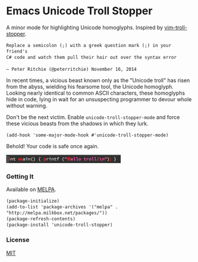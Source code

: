 # Emacs Unicode Troll Stopper

A minor mode for highlighting Unicode homoglyphs. Inspired by [vim-troll-stopper](https://github.com/vim-utils/vim-troll-stopper).

```
Replace a semicolon (;) with a greek question mark (;) in your friend's
C# code and watch them pull their hair out over the syntax error

— Peter Ritchie (@peterritchie) November 16, 2014
```

In recent times, a vicious beast known only as the "Unicode troll" has risen
from the abyss, wielding his fearsome tool, the Unicode homoglyph. Looking
nearly identical to common ASCII characters, these homoglyphs hide in code,
lying in wait for an unsuspecting programmer to devour whole without warning.

Don't be the next victim. Enable `unicode-troll-stopper-mode` and force these
vicious beasts from the shadows in which they lurk.

```emacs-lisp
(add-hook 'some-major-mode-hook #'unicode-troll-stopper-mode)
```

Behold! Your code is safe once again.

![unicode-troll-stopper-mode in action](example.png)


### Getting It

Available on [MELPA](https://melpa.org/#/unicode-troll-stopper). 

```emacs-lisp
(package-initialize)
(add-to-list 'package-archives '("melpa" . "http://melpa.milkbox.net/packages/"))
(package-refresh-contents)
(package-install 'unicode-troll-stopper)
```

### License

[MIT](https://github.com/camsaul/emacs-unicode-troll-stopper/blob/master/LICENSE)
